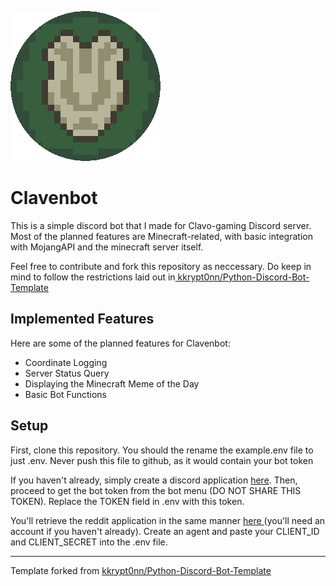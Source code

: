 ![Clavenbot GIF](./Assets/Clavenbot%20Icon%20Circular.gif)

# Clavenbot

<p>
This is a simple discord bot that I made for Clavo-gaming Discord server. Most of the planned features are Minecraft-related, with basic integration with MojangAPI and the minecraft server itself.
</p>
<p>Feel free to contribute and fork this repository as neccessary. Do keep in mind to follow the restrictions laid out in<a 
    href="https://github.com/kkrypt0nn/Python-Discord-Bot-Template">
    kkrypt0nn/Python-Discord-Bot-Template
  </a> </p>

<h2>Implemented Features</h2>
  <p>Here are some of the planned features for Clavenbot:</p>
<ul>
  <li>Coordinate Logging</li>
  <li>Server Status Query</li>
  <li>Displaying the Minecraft Meme of the Day</li>
  <li>Basic Bot Functions</li>
</ul>

<h2>Setup</h2>
<p>First, clone this repository. You should the rename the example.env file to just .env. Never push this file to github, as it would contain your bot token</p>
<p>If you haven't already, simply create a discord application <a href="https://discord.com/developers/applications">here</a>. 
  Then, proceed to get the bot token from the bot menu (DO NOT SHARE THIS TOKEN). Replace the TOKEN field in .env with this token.</p>
<p>You'll retrieve the reddit application in the same manner <a href ="https://www.reddit.com/prefs/apps"> here </a> (you'll need an account if you haven't already).
  Create an agent and paste your CLIENT_ID and CLIENT_SECRET into the .env file.
<hr/>



<p>
Template forked from 
  <a 
    href="https://github.com/kkrypt0nn/Python-Discord-Bot-Template">
    kkrypt0nn/Python-Discord-Bot-Template
  </a>
</p>
